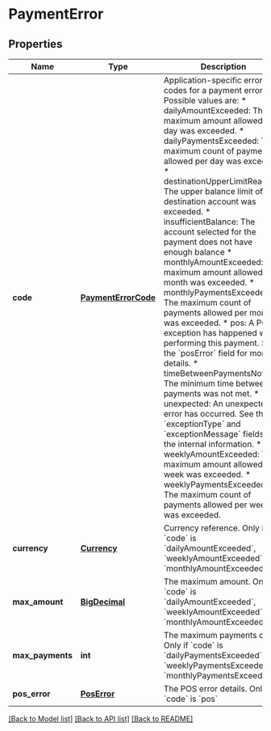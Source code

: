 # PaymentError

## Properties
Name | Type | Description | Notes
------------ | ------------- | ------------- | -------------
**code** | [**PaymentErrorCode**](PaymentErrorCode.md) | Application-specific error codes for a payment error  Possible values are: * dailyAmountExceeded: The maximum amount allowed per day was exceeded.   * dailyPaymentsExceeded: The maximum count of payments allowed per day was exceeded. * destinationUpperLimitReached: The upper balance limit of the destination account was exceeded. * insufficientBalance: The account selected for the payment does not have enough balance * monthlyAmountExceeded: The maximum amount allowed per month was exceeded. * monthlyPaymentsExceeded: The maximum count of payments allowed per month was exceeded. * pos: A POS exception has happened when performing this payment. See the &#x60;posError&#x60; field for more details.    * timeBetweenPaymentsNotMet: The minimum time between payments was not met. * unexpected: An unexpected error has occurred. See the &#x60;exceptionType&#x60; and &#x60;exceptionMessage&#x60; fields for the internal information. * weeklyAmountExceeded: The maximum amount allowed per week was exceeded. * weeklyPaymentsExceeded: The maximum count of payments allowed per week was exceeded.  | [optional] 
**currency** | [**Currency**](Currency.md) | Currency reference. Only if &#x60;code&#x60; is &#x60;dailyAmountExceeded&#x60;, &#x60;weeklyAmountExceeded&#x60; or &#x60;monthlyAmountExceeded&#x60;            | [optional] 
**max_amount** | [**BigDecimal**](BigDecimal.md) | The maximum amount. Only if &#x60;code&#x60; is &#x60;dailyAmountExceeded&#x60;, &#x60;weeklyAmountExceeded&#x60; or &#x60;monthlyAmountExceeded&#x60;            | [optional] 
**max_payments** | **int** | The maximum payments count. Only if &#x60;code&#x60; is &#x60;dailyPaymentsExceeded&#x60;, &#x60;weeklyPaymentsExceeded&#x60; or &#x60;monthlyPaymentsExceeded&#x60;            | [optional] 
**pos_error** | [**PosError**](PosError.md) | The POS error details. Only if &#x60;code&#x60; is &#x60;pos&#x60;            | [optional] 

[[Back to Model list]](../README.md#documentation-for-models) [[Back to API list]](../README.md#documentation-for-api-endpoints) [[Back to README]](../README.md)


